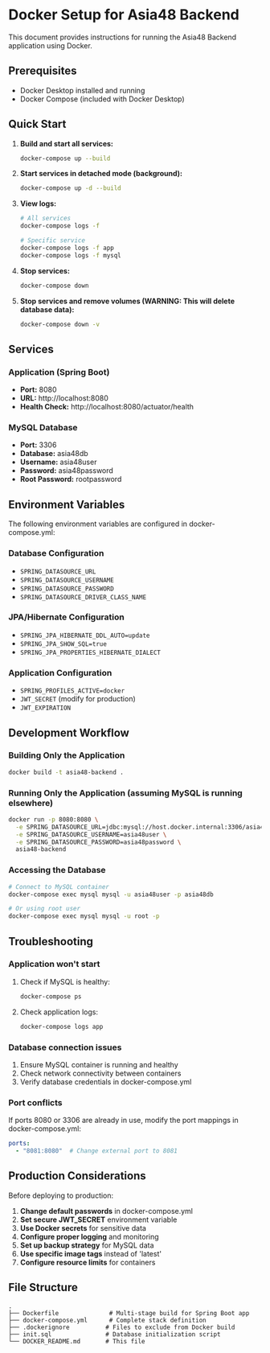 # Docker Setup for Asia48 Backend

This document provides instructions for running the Asia48 Backend application using Docker.

## Prerequisites

- Docker Desktop installed and running
- Docker Compose (included with Docker Desktop)

## Quick Start

1. **Build and start all services:**
   ```bash
   docker-compose up --build
   ```

2. **Start services in detached mode (background):**
   ```bash
   docker-compose up -d --build
   ```

3. **View logs:**
   ```bash
   # All services
   docker-compose logs -f
   
   # Specific service
   docker-compose logs -f app
   docker-compose logs -f mysql
   ```

4. **Stop services:**
   ```bash
   docker-compose down
   ```

5. **Stop services and remove volumes (WARNING: This will delete database data):**
   ```bash
   docker-compose down -v
   ```

## Services

### Application (Spring Boot)
- **Port:** 8080
- **URL:** http://localhost:8080
- **Health Check:** http://localhost:8080/actuator/health

### MySQL Database
- **Port:** 3306
- **Database:** asia48db
- **Username:** asia48user
- **Password:** asia48password
- **Root Password:** rootpassword

## Environment Variables

The following environment variables are configured in docker-compose.yml:

### Database Configuration
- `SPRING_DATASOURCE_URL`
- `SPRING_DATASOURCE_USERNAME`
- `SPRING_DATASOURCE_PASSWORD`
- `SPRING_DATASOURCE_DRIVER_CLASS_NAME`

### JPA/Hibernate Configuration
- `SPRING_JPA_HIBERNATE_DDL_AUTO=update`
- `SPRING_JPA_SHOW_SQL=true`
- `SPRING_JPA_PROPERTIES_HIBERNATE_DIALECT`

### Application Configuration
- `SPRING_PROFILES_ACTIVE=docker`
- `JWT_SECRET` (modify for production)
- `JWT_EXPIRATION`

## Development Workflow

### Building Only the Application
```bash
docker build -t asia48-backend .
```

### Running Only the Application (assuming MySQL is running elsewhere)
```bash
docker run -p 8080:8080 \
  -e SPRING_DATASOURCE_URL=jdbc:mysql://host.docker.internal:3306/asia48db \
  -e SPRING_DATASOURCE_USERNAME=asia48user \
  -e SPRING_DATASOURCE_PASSWORD=asia48password \
  asia48-backend
```

### Accessing the Database
```bash
# Connect to MySQL container
docker-compose exec mysql mysql -u asia48user -p asia48db

# Or using root user
docker-compose exec mysql mysql -u root -p
```

## Troubleshooting

### Application won't start
1. Check if MySQL is healthy:
   ```bash
   docker-compose ps
   ```

2. Check application logs:
   ```bash
   docker-compose logs app
   ```

### Database connection issues
1. Ensure MySQL container is running and healthy
2. Check network connectivity between containers
3. Verify database credentials in docker-compose.yml

### Port conflicts
If ports 8080 or 3306 are already in use, modify the port mappings in docker-compose.yml:
```yaml
ports:
  - "8081:8080"  # Change external port to 8081
```

## Production Considerations

Before deploying to production:

1. **Change default passwords** in docker-compose.yml
2. **Set secure JWT_SECRET** environment variable
3. **Use Docker secrets** for sensitive data
4. **Configure proper logging** and monitoring
5. **Set up backup strategy** for MySQL data
6. **Use specific image tags** instead of 'latest'
7. **Configure resource limits** for containers

## File Structure

```
.
├── Dockerfile              # Multi-stage build for Spring Boot app
├── docker-compose.yml      # Complete stack definition
├── .dockerignore          # Files to exclude from Docker build
├── init.sql               # Database initialization script
└── DOCKER_README.md       # This file
```